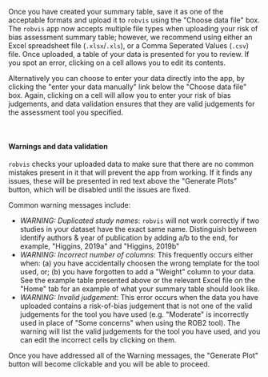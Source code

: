 Once you have created your summary table, save it as one of the acceptable formats and upload it to `robvis` using the "Choose data file" box. The `robvis` app now accepts multiple file types when uploading your risk of bias assessment summary table; however, we recommend using either an Excel spreadsheet file (`.xlsx`/`.xls`), or a Comma Seperated Values (`.csv`) file. Once uploaded, a table of your data is presented for you to review. If you spot an error, clicking on a cell allows you to edit its contents.

Alternatively you can choose to enter your data directly into the app, by clicking the "enter your data manually" link below the "Choose data file" box. Again, clicking on a cell will allow you to enter your risk of bias judgements, and data validation ensures that they are valid judgements for the assessment tool you specified.

<br>

#### __Warnings and data validation__

`robvis` checks your uploaded data to make sure that there are no common mistakes present in it that will prevent the app from working. If it finds any issues, these will be presented in red text above the "Generate Plots" button, which will be disabled until the issues are fixed.

Common warning messages include:

* *WARNING: Duplicated study names*: `robvis` will not work correctly if two studies in your dataset have the exact same name. Distinguish between identify authors & year of publication by adding a/b to the end, for example, "Higgins, 2019a" and "Higgins, 2019b"
* *WARNING: Incorrect number of columns*: This frequently occurs either when: (a) you have accidentally choosen the wrong template for the tool used, or; (b) you have forgotten to add a "Weight" column to your data. See the example table presented above or the relevant Excel file on the "Home" tab for an example of what your summary table should look like.
* *WARNING: Invalid judgement*: This error occurs when the data you have uploaded contains a risk-of-bias judgement that is not one of the valid judgements for the tool you have used (e.g. "Moderate" is incorrectly used in place of "Some concerns" when using the ROB2 tool). The warning will list the valid judgements for the tool you have used, and you can edit the incorrect cells by clicking on them. 

Once you have addressed all of the Warning messages, the "Generate Plot" button will become clickable and you will be able to proceed.